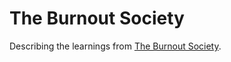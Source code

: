 # The Burnout Society

Describing the learnings from [The Burnout Society](https://www.kadensha.net/book/b10032474.html).
